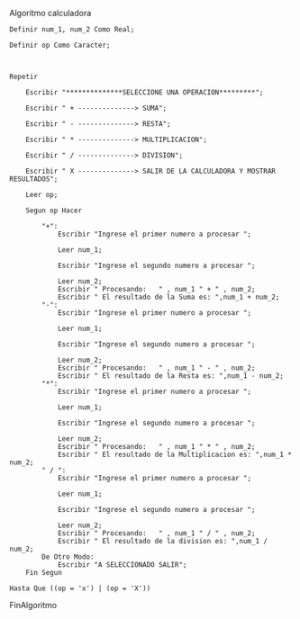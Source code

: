 Algoritmo calculadora
	
	Definir num_1, num_2 Como Real;
	
	Definir op Como Caracter;
	
	
	
	Repetir
		
		Escribir "**************SELECCIONE UNA OPERACION*********";
		
		Escribir " + --------------> SUMA";
		
		Escribir " - --------------> RESTA";
		
		Escribir " * --------------> MULTIPLICACION";
		
		Escribir " / --------------> DIVISION";
		
		Escribir " X --------------> SALIR DE LA CALCULADORA Y MOSTRAR RESULTADOS";
		
		Leer op;
		
		Segun op Hacer
			
			"+":
				Escribir "Ingrese el primer numero a procesar ";
				
				Leer num_1;
				
				Escribir "Ingrese el segundo numero a procesar ";
				
				Leer num_2;
				Escribir " Procesando:   " , num_1 " + " , num_2;
				Escribir " El resultado de la Suma es: ",num_1 + num_2;
			"-":
				Escribir "Ingrese el primer numero a procesar ";
				
				Leer num_1;
				
				Escribir "Ingrese el segundo numero a procesar ";
				
				Leer num_2;
				Escribir " Procesando:   " , num_1 " - " , num_2;
				Escribir " El resultado de la Resta es: ",num_1 - num_2;
			"*":
				Escribir "Ingrese el primer numero a procesar ";
				
				Leer num_1;
				
				Escribir "Ingrese el segundo numero a procesar ";
				
				Leer num_2;
				Escribir " Procesando:   " , num_1 " * " , num_2;
				Escribir " El resultado de la Multiplicacion es: ",num_1 * num_2;
			" / ":
				Escribir "Ingrese el primer numero a procesar ";
				
				Leer num_1;
				
				Escribir "Ingrese el segundo numero a procesar ";
				
				Leer num_2;
				Escribir " Procesando:   " , num_1 " / " , num_2;
				Escribir " El resultado de la division es: ",num_1 / num_2;
			De Otro Modo:
				Escribir "A SELECCIONADO SALIR";
		Fin Segun 
	
	Hasta Que ((op = 'x') | (op = 'X'))
FinAlgoritmo